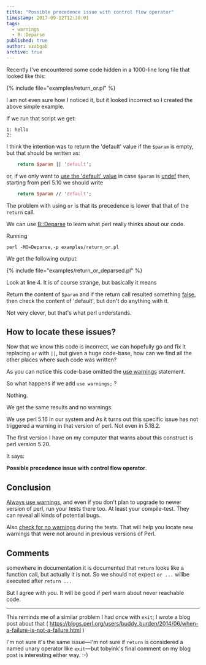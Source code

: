 ```yaml
---
title: "Possible precedence issue with control flow operator"
timestamp: 2017-09-12T12:30:01
tags:
  - warnings
  - B::Deparse
published: true
author: szabgab
archive: true
---
```



Recently I've encountered some code hidden in a 1000-line long file that looked like this:

{% include file="examples/return_or.pl" %}

I am not even sure how I noticed it, but it looked incorrect so I created the above simple example.


If we run that script we get:

```
1: hello
2: 
```

I think the intention was to return the 'default' value if the `$param` is empty, but 
that should be written as:

```perl
    return $param || 'default';
```

or, if we only want to  [use the 'default' value](/how-to-set-default-values-in-perl)
in case `$param` is
[undef](/beginner-perl-maven-undef) then, starting from perl 5.10 we should write

```perl
    return $param // 'default';
```

The problem with using `or` is that its precedence is lower that that of the `return` call.

We can use [B::Deparse](https://metacpan.org/pod/B::Deparse) to learn what perl really thinks about our code.

Running

```shell
perl -MO=Deparse,-p examples/return_or.pl
```

We get the following output:

{% include file="examples/return_or_deparsed.pl" %}

Look at line 4. It is of course strange, but basically it means

Return the content of `$param` and if the return call resulted
something [false](/beginner-perl-maven-true-false), then check the content of 'default',
but don't do anything with it.

Not very clever, but that's what perl understands.

## How to locate these issues?

Now that we know this code is incorrect, we can hopefully go and fix it replacing `or` with `||`,
but given a huge code-base, how can we find all the other places where such code was written?

As you can notice this code-base omitted the [use warnings](/always-use-strict-and-use-warnings) statement.

So what happens if we add `use warnings;` ?

Nothing.

We get the same results and no warnings.

We use perl 5.16 in our system and As it turns out this specific issue has not triggered a warning in that version of perl.
Not even in 5.18.2.

The first version I have on my computer that warns about this construct is perl version 5.20.

It says:

<b>Possible precedence issue with control flow operator</b>.

## Conclusion

[Always use warnings](/always-use-strict-and-use-warnings), and even if you don't plan to upgrade
to newer version of perl, run your tests there too. At least your compile-test.
They can reveal all kinds of potential bugs.

Also [check for no warnings](/testing-for-no-warnings) during the tests. That will help you locate
new warnings that were not around in previous versions of Perl.

## Comments

somewhere in documentation it is documented that `return` looks like a function call, but actually it is not. So we should not expect `or ...` willbe executed after `return ...`

But I agree with you. It will be good if perl warn about never reachable code.

<hr>

This reminds me of a similar problem I had once with `exit`; I wrote a blog post about that ( https://blogs.perl.org/users/buddy_burden/2014/06/when-a-failure-is-not-a-failure.html )

I'm not sure it's the same issue—I'm not sure if `return` is considered a named unary operator like `exit`—but tobyink's final comment on my blog post is interesting either way. :-)

